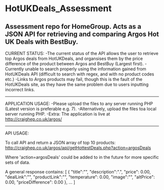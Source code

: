 # HotUKDeals_Assessment
Assessment repo for HomeGroup. Acts as a JSON API for retrieving and comparing Argos Hot UK Deals with BestBuy.
----------------
CURRENT STATUS:
-The current status of the API allows the user to retrieve top Argos deals from HotUKDeals, and organsises them by the price difference of the product between Argos and BestBuy (Largest first).
-Currently unable to search properly using the information gained from HotUKDeals API (difficult to search with regex, and with no product codes etc.)
-Links to Argos products may fail, though this is the fault of the HotUKDeals site, as they have the same problem due to users inputting incorrect links.

-----------------
APPLICATION USAGE:
-Please upload the files to any server running PHP (Latest version is preferable e.g. 7).
-Alternatively, upload the files toa  local server running PHP.
-Extra: The application is live at http://craighep.co.uk/argos/

-----------------
API USAGE:

To call API and return a JSON array of top 10 products:
  http://craighep.co.uk/argos/api/getHottestDeals.php?action=argosDeals
  
Where 'action=argosDeals' could be added to in the future for more specific sets of data.

A general response contains:
[
    {
        "title":"",
        "description":".",
        "price": 0.00,
        "dealLink":"",
        "productLink":"",
        "temperature": 0.00,
        "image":"",
        "altPrice": 0.00,
        "priceDifference": 0.00
   },
   ...
]
